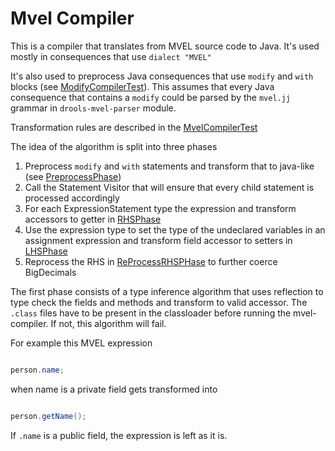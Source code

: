 <!--
  Licensed to the Apache Software Foundation (ASF) under one
  or more contributor license agreements.  See the NOTICE file
  distributed with this work for additional information
  regarding copyright ownership.  The ASF licenses this file
  to you under the Apache License, Version 2.0 (the
  "License"); you may not use this file except in compliance
  with the License.  You may obtain a copy of the License at

    http://www.apache.org/licenses/LICENSE-2.0

  Unless required by applicable law or agreed to in writing,
  software distributed under the License is distributed on an
  "AS IS" BASIS, WITHOUT WARRANTIES OR CONDITIONS OF ANY
  KIND, either express or implied.  See the License for the
  specific language governing permissions and limitations
  under the License.
  -->

# Mvel Compiler

This is a compiler that translates from MVEL source code to Java. 
It's used mostly in consequences that use `dialect "MVEL"`

It's also used to preprocess Java consequences that use `modify` and `with` blocks (see [ModifyCompilerTest](src/test/java/org/drools/mvelcompiler/ModifyCompilerTest.java)).
This assumes that every Java consequence that contains a `modify` could be parsed by the `mvel.jj` grammar in `drools-mvel-parser` module.

Transformation rules are described in the [MvelCompilerTest](src/test/java/org/drools/mvelcompiler/MvelCompilerTest.java)

The idea of the algorithm is split into three phases

1. Preprocess `modify` and `with` statements and transform that to java-like (see [PreprocessPhase](src/main/java/org/drools/mvelcompiler/PreprocessPhase.java))
2. Call the Statement Visitor that will ensure that every child statement is processed accordingly   
2. For each ExpressionStatement type the expression and transform accessors to getter in [RHSPhase](src/main/java/org/drools/mvelcompiler/RHSPhase.java)
3. Use the expression type to set the type of the undeclared variables in an assignment expression and transform field accessor 
to setters in [LHSPhase](src/main/java/org/drools/mvelcompiler/LHSPhase.java)
4. Reprocess the RHS in [ReProcessRHSPHase](src/main/java/org/drools/mvelcompiler/ReProcessRHSPhase.java) to further coerce BigDecimals

The first phase consists of a type inference algorithm that uses reflection to type check the fields and methods and transform to valid accessor.
The `.class` files have to be present in the classloader before running the mvel-compiler. If not, this algorithm will fail.

For example this MVEL expression

```java

person.name;

```

when name is a private field gets transformed into

```java

person.getName();

```

If `.name` is a public field, the expression is left as it is.